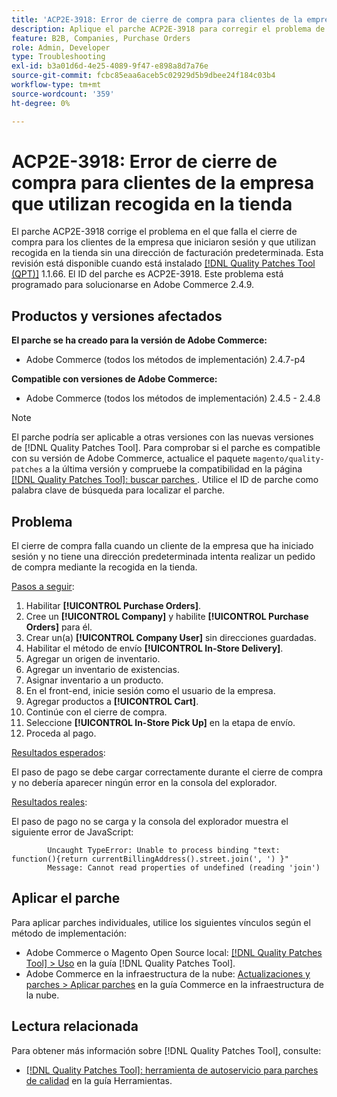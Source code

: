 ```yaml
---
title: 'ACP2E-3918: Error de cierre de compra para clientes de la empresa que utilizan recogida en la tienda'
description: Aplique el parche ACP2E-3918 para corregir el problema de Adobe Commerce en el que el cierre de compra falla para los clientes de la empresa que iniciaron sesión y que utilizan recogida en la tienda sin una dirección de facturación predeterminada.
feature: B2B, Companies, Purchase Orders
role: Admin, Developer
type: Troubleshooting
exl-id: b3a01d6d-4e25-4089-9f47-e898a8d7a76e
source-git-commit: fcbc85eaa6aceb5c02929d5b9dbee24f184c03b4
workflow-type: tm+mt
source-wordcount: '359'
ht-degree: 0%

---
```


# ACP2E-3918: Error de cierre de compra para clientes de la empresa que utilizan recogida en la tienda

El parche ACP2E-3918 corrige el problema en el que falla el cierre de compra para los clientes de la empresa que iniciaron sesión y que utilizan recogida en la tienda sin una dirección de facturación predeterminada. Esta revisión está disponible cuando está instalado [[!DNL Quality Patches Tool (QPT)]](/help/tools/quality-patches-tool/quality-patches-tool-to-self-serve-quality-patches.md) 1.1.66. El ID del parche es ACP2E-3918. Este problema está programado para solucionarse en Adobe Commerce 2.4.9.

## Productos y versiones afectados

**El parche se ha creado para la versión de Adobe Commerce:**

* Adobe Commerce (todos los métodos de implementación) 2.4.7-p4

**Compatible con versiones de Adobe Commerce:**

* Adobe Commerce (todos los métodos de implementación) 2.4.5 - 2.4.8

>[!NOTE]
>
>El parche podría ser aplicable a otras versiones con las nuevas versiones de [!DNL Quality Patches Tool]. Para comprobar si el parche es compatible con su versión de Adobe Commerce, actualice el paquete `magento/quality-patches` a la última versión y compruebe la compatibilidad en la página [[!DNL Quality Patches Tool]: buscar parches &#x200B;](https://experienceleague.adobe.com/tools/commerce-quality-patches/index.html?lang=es). Utilice el ID de parche como palabra clave de búsqueda para localizar el parche.

## Problema

El cierre de compra falla cuando un cliente de la empresa que ha iniciado sesión y no tiene una dirección predeterminada intenta realizar un pedido de compra mediante la recogida en la tienda.

<u>Pasos a seguir</u>:

1. Habilitar **[!UICONTROL Purchase Orders]**.
1. Cree un **[!UICONTROL Company]** y habilite **[!UICONTROL Purchase Orders]** para él.
1. Crear un(a) **[!UICONTROL Company User]** sin direcciones guardadas.
1. Habilitar el método de envío **[!UICONTROL In-Store Delivery]**.
1. Agregar un origen de inventario.
1. Agregar un inventario de existencias.
1. Asignar inventario a un producto.
1. En el front-end, inicie sesión como el usuario de la empresa.
1. Agregar productos a **[!UICONTROL Cart]**.
1. Continúe con el cierre de compra.
1. Seleccione **[!UICONTROL In-Store Pick Up]** en la etapa de envío.
1. Proceda al pago.

<u>Resultados esperados</u>:

El paso de pago se debe cargar correctamente durante el cierre de compra y no debería aparecer ningún error en la consola del explorador.

<u>Resultados reales</u>:

El paso de pago no se carga y la consola del explorador muestra el siguiente error de JavaScript:

```
        Uncaught TypeError: Unable to process binding "text: function(){return currentBillingAddress().street.join(', ') }"
        Message: Cannot read properties of undefined (reading 'join')
```

## Aplicar el parche

Para aplicar parches individuales, utilice los siguientes vínculos según el método de implementación:

* Adobe Commerce o Magento Open Source local: [[!DNL Quality Patches Tool] > Uso](/help/tools/quality-patches-tool/usage.md) en la guía [!DNL Quality Patches Tool].
* Adobe Commerce en la infraestructura de la nube: [Actualizaciones y parches > Aplicar parches](https://experienceleague.adobe.com/docs/commerce-cloud-service/user-guide/develop/upgrade/apply-patches.html?lang=es) en la guía Commerce en la infraestructura de la nube.

## Lectura relacionada

Para obtener más información sobre [!DNL Quality Patches Tool], consulte:

* [[!DNL Quality Patches Tool]: herramienta de autoservicio para parches de calidad](/help/tools/quality-patches-tool/quality-patches-tool-to-self-serve-quality-patches.md) en la guía Herramientas.
